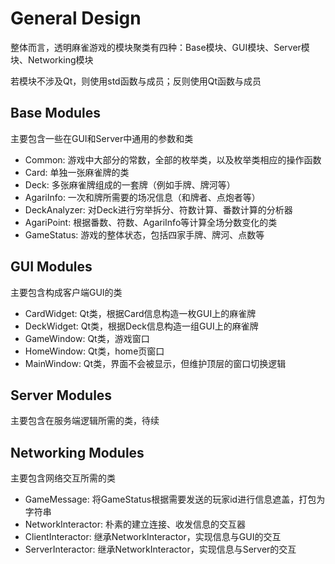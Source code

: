 # General Design

整体而言，透明麻雀游戏的模块聚类有四种：Base模块、GUI模块、Server模块、Networking模块

若模块不涉及Qt，则使用std函数与成员；反则使用Qt函数与成员

## Base Modules

主要包含一些在GUI和Server中通用的参数和类

- Common: 游戏中大部分的常数，全部的枚举类，以及枚举类相应的操作函数
- Card: 单独一张麻雀牌的类
- Deck: 多张麻雀牌组成的一套牌（例如手牌、牌河等）
- AgariInfo: 一次和牌所需要的场况信息（和牌者、点炮者等）
- DeckAnalyzer: 对Deck进行穷举拆分、符数计算、番数计算的分析器
- AgariPoint: 根据番数、符数、AgariInfo等计算全场分数变化的类
- GameStatus: 游戏的整体状态，包括四家手牌、牌河、点数等

## GUI Modules

主要包含构成客户端GUI的类

- CardWidget: Qt类，根据Card信息构造一枚GUI上的麻雀牌
- DeckWidget: Qt类，根据Deck信息构造一组GUI上的麻雀牌
- GameWindow: Qt类，游戏窗口
- HomeWindow: Qt类，home页窗口
- MainWindow: Qt类，界面不会被显示，但维护顶层的窗口切换逻辑

## Server Modules

主要包含在服务端逻辑所需的类，待续

## Networking Modules

主要包含网络交互所需的类

- GameMessage: 将GameStatus根据需要发送的玩家id进行信息遮盖，打包为字符串
- NetworkInteractor: 朴素的建立连接、收发信息的交互器
- ClientInteractor: 继承NetworkInteractor，实现信息与GUI的交互
- ServerInteractor: 继承NetworkInteractor，实现信息与Server的交互


